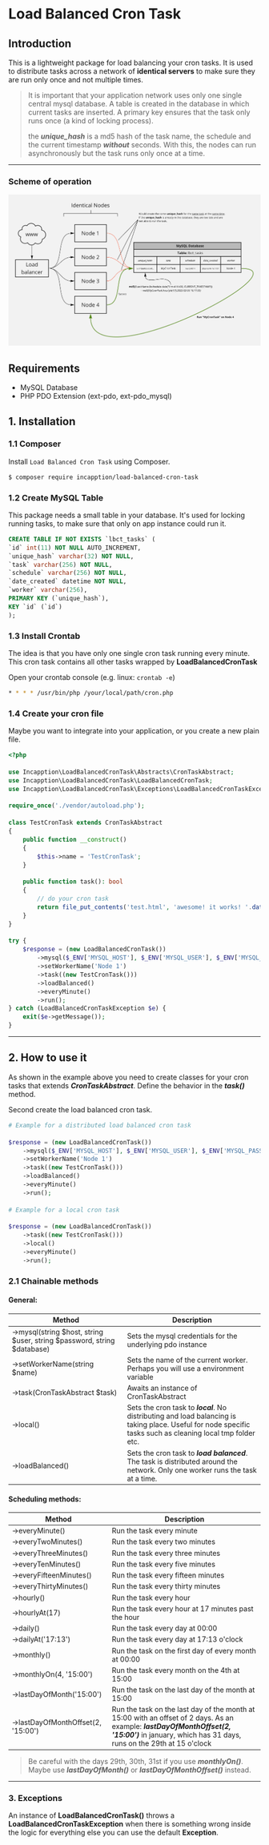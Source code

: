 # Load Balanced Cron Task

## Introduction
This is a lightweight package for load balancing your cron tasks. It is used to distribute tasks 
across a network of **identical servers** to make sure they are run only once and not multiple times. 
>It is important that your application network uses only one single central mysql database. 
A table is created in the database in which current tasks are inserted. 
A primary key ensures that the task only runs once (a kind of locking process).
> 
> the ***unique_hash*** is a md5 hash of the task name, the schedule and the current timestamp ***without*** seconds. With this, the nodes can run asynchronously but the task runs only once at a time.

---

### Scheme of operation

![alt text](scheme.png)

## Requirements
- MySQL Database
- PHP PDO Extension (ext-pdo, ext-pdo_mysql)

## 1. Installation

### 1.1 Composer

Install `Load Balanced Cron Task` using Composer.

```bash
$ composer require incapption/load-balanced-cron-task
```

### 1.2 Create MySQL Table

This package needs a small table in your database. 
It's used for locking running tasks, to make sure that only on app instance could run it.

```sql
CREATE TABLE IF NOT EXISTS `lbct_tasks` (
`id` int(11) NOT NULL AUTO_INCREMENT,
`unique_hash` varchar(32) NOT NULL,
`task` varchar(256) NOT NULL,
`schedule` varchar(256) NOT NULL,
`date_created` datetime NOT NULL,
`worker` varchar(256),
PRIMARY KEY (`unique_hash`),
KEY `id` (`id`)
);
```

### 1.3 Install Crontab

The idea is that you have only one single cron task running every minute. 
This cron task contains all other tasks wrapped by **LoadBalancedCronTask**

Open your crontab console (e.g. linux: ```crontab -e```)
```bash
* * * * /usr/bin/php /your/local/path/cron.php
```

### 1.4 Create your cron file

Maybe you want to integrate into your application, or you create a new plain file.

```php
<?php

use Incapption\LoadBalancedCronTask\Abstracts\CronTaskAbstract;
use Incapption\LoadBalancedCronTask\LoadBalancedCronTask;
use Incapption\LoadBalancedCronTask\Exceptions\LoadBalancedCronTaskException;

require_once('./vendor/autoload.php');

class TestCronTask extends CronTaskAbstract
{
    public function __construct()
    {
        $this->name = 'TestCronTask';
    }

    public function task(): bool
    {
        // do your cron task
        return file_put_contents('test.html', 'awesome! it works! '.date('Y-m-d H:i:s', time()));
    }
}

try {
    $response = (new LoadBalancedCronTask())
        ->mysql($_ENV['MYSQL_HOST'], $_ENV['MYSQL_USER'], $_ENV['MYSQL_PASSWORD'], $_ENV['MYSQL_DATABASE'])
        ->setWorkerName('Node 1')
        ->task((new TestCronTask()))
        ->loadBalanced()
        ->everyMinute()
        ->run();
} catch (LoadBalancedCronTaskException $e) {
    exit($e->getMessage());
}
```
___

## 2. How to use it

As shown in the example above you need to create classes for your cron tasks that extends ***CronTaskAbstract***. 
Define the behavior in the ***task()*** method.

Second create the load balanced cron task.

```php
# Example for a distributed load balanced cron task
 
$response = (new LoadBalancedCronTask())
    ->mysql($_ENV['MYSQL_HOST'], $_ENV['MYSQL_USER'], $_ENV['MYSQL_PASSWORD'], $_ENV['MYSQL_DATABASE'])
    ->setWorkerName('Node 1')
    ->task((new TestCronTask()))
    ->loadBalanced()
    ->everyMinute()
    ->run();

# Example for a local cron task
 
$response = (new LoadBalancedCronTask())
    ->task((new TestCronTask()))
    ->local()
    ->everyMinute()
    ->run();
```

### 2.1 Chainable methods

#### General:

| Method | Description                                                                                                                                                  |
| ----------- |--------------------------------------------------------------------------------------------------------------------------------------------------------------|
| ->mysql(string $host, string $user, string $password, string $database) | Sets the mysql credentials for the underlying pdo instance                                                                                                   |
| ->setWorkerName(string $name) | Sets the name of the current worker. Perhaps you will use a environment variable                                                                             |
| ->task(CronTaskAbstract $task) | Awaits an instance of CronTaskAbstract                                                                                                                       |
| ->local() | Sets the cron task to ***local***. No distributing and load balancing is taking place. Useful for node specific tasks such as cleaning local tmp folder etc. |
| ->loadBalanced() | Sets the cron task to ***load balanced***. The task is distributed around the network. Only one worker runs the task at a time.                              |

#### Scheduling methods:

| Method | Description |
| ----------- | ----------- |
| ->everyMinute() | Run the task every minute |
| ->everyTwoMinutes() | Run the task every two minutes |
| ->everyThreeMinutes() | Run the task every three minutes |
| ->everyTenMinutes() | Run the task every five minutes |
| ->everyFifteenMinutes() | Run the task every fifteen minutes |
| ->everyThirtyMinutes() | Run the task every thirty minutes |
| ->hourly() | Run the task every hour |
| ->hourlyAt(17) | Run the task every hour at 17 minutes past the hour |
| ->daily() | Run the task every day at 00:00 |
| ->dailyAt('17:13') | Run the task every day at 17:13 o'clock |
| ->monthly() | Run the task on the first day of every month at 00:00 |
| ->monthlyOn(4, '15:00') | Run the task every month on the 4th at 15:00 |
| ->lastDayOfMonth('15:00') | Run the task on the last day of the month at 15:00 |
| ->lastDayOfMonthOffset(2, '15:00') | Run the task on the last day of the month at 15:00 with an offset of 2 days. As an example: ***lastDayOfMonthOffset(2, '15:00')*** in january, which has 31 days, runs on the 29th at 15 o'clock|

> Be careful with the days 29th, 30th, 31st if you use ***monthlyOn()***. Maybe use ***lastDayOfMonth()*** or ***lastDayOfMonthOffset()*** instead.

___

### 3. Exceptions
An instance of **LoadBalancedCronTask()** throws a **LoadBalancedCronTaskException** when there is something wrong inside the logic for everything else you can use the default **Exception**.